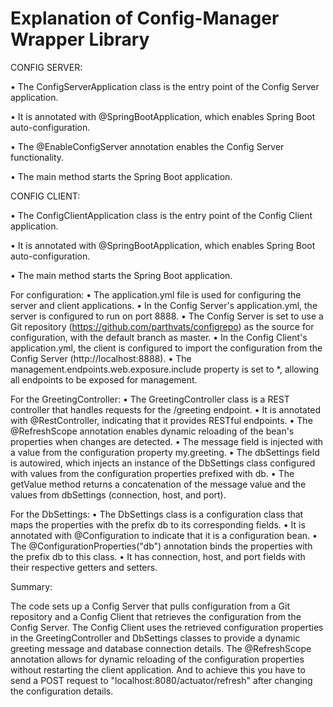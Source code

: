 # Explanation of Config-Manager Wrapper Library

CONFIG SERVER:

• The ConfigServerApplication class is the entry point of the Config Server application.

• It is annotated with @SpringBootApplication, which enables Spring Boot auto-configuration.

• The @EnableConfigServer annotation enables the Config Server functionality.

• The main method starts the Spring Boot application.



CONFIG CLIENT:

• The ConfigClientApplication class is the entry point of the Config Client application.

• It is annotated with @SpringBootApplication, which enables Spring Boot auto-configuration.

• The main method starts the Spring Boot application.

For configuration:
• The application.yml file is used for configuring the server and client applications.
• In the Config Server's application.yml, the server is configured to run on port 8888.
• The Config Server is set to use a Git repository (https://github.com/parthvats/configrepo) as the source for configuration, with the default branch as master.
• In the Config Client's application.yml, the client is configured to import the configuration from the Config Server (http://localhost:8888).
• The management.endpoints.web.exposure.include property is set to *, allowing all endpoints to be exposed for management.

For the GreetingController:
• The GreetingController class is a REST controller that handles requests for the /greeting endpoint.
• It is annotated with @RestController, indicating that it provides RESTful endpoints.
• The @RefreshScope annotation enables dynamic reloading of the bean's properties when changes are detected.
• The message field is injected with a value from the configuration property my.greeting.
• The dbSettings field is autowired, which injects an instance of the DbSettings class configured with values from the configuration properties prefixed with db.
• The getValue method returns a concatenation of the message value and the values from dbSettings (connection, host, and port).

For the DbSettings:
• The DbSettings class is a configuration class that maps the properties with the prefix db to its corresponding fields.
• It is annotated with @Configuration to indicate that it is a configuration bean.
• The @ConfigurationProperties("db") annotation binds the properties with the prefix db to this class.
• It has connection, host, and port fields with their respective getters and setters.

Summary:

The code sets up a Config Server that pulls configuration from a Git repository and a Config Client that retrieves the configuration from the Config Server. The Config Client uses the retrieved configuration properties in the GreetingController and DbSettings classes to provide a dynamic greeting message and database connection details. The @RefreshScope annotation allows for dynamic reloading of the configuration properties without restarting the client application. And to achieve this you have to send a POST request to "localhost:8080/actuator/refresh" after changing the configuration details.
